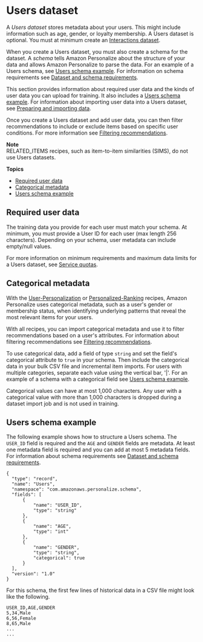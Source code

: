 # Users dataset<a name="users-datasets"></a>

 A *Users dataset* stores metadata about your users\. This might include information such as age, gender, or loyalty membership\. A Users dataset is optional\. You must at minimum create an [Interactions dataset](interactions-datasets.md)\. 

 When you create a Users dataset, you must also create a schema for the dataset\. A *schema* tells Amazon Personalize about the structure of your data and allows Amazon Personalize to parse the data\.  For an example of a Users schema, see [Users schema example](#schema-examples-users)\. For information on schema requirements see [Dataset and schema requirements](how-it-works-dataset-schema.md#dataset-requirements)\. 

 This section provides information about required user data and the kinds of user data you can upload for training\. It also includes a [Users schema example](#schema-examples-users)\. For information about importing user data into a Users dataset, see [Preparing and importing data](data-prep.md)\. 

 Once you create a Users dataset and add user data, you can then filter recommendations to include or exclude items based on specific user conditions\. For more information see [Filtering recommendations](filter.md)\. 

**Note**  
RELATED\_ITEMS recipes, such as item\-to\-item similarities \(SIMS\), do not use Users datasets\.

**Topics**
+ [Required user data](#user-dataset-requirements)
+ [Categorical metadata](#user-categorical-data)
+ [Users schema example](#schema-examples-users)

## Required user data<a name="user-dataset-requirements"></a>

 The training data you provide for each user must match your schema\. At minimum, you must provide a User ID for each user \(max length 256 characters\)\. Depending on your schema, user metadata can include empty/null values\. 

For more information on minimum requirements and maximum data limits for a Users dataset, see [Service quotas](limits.md#limits-table)\.

## Categorical metadata<a name="user-categorical-data"></a>

With the [User\-Personalization](native-recipe-new-item-USER_PERSONALIZATION.md) or [Personalized\-Ranking](native-recipe-search.md) recipes, Amazon Personalize uses categorical metadata, such as a user's gender or membership status, when identifying underlying patterns that reveal the most relevant items for your users\. 

With all recipes, you can import categorical metadata and use it to filter recommendations based on a user's attributes\. For information about filtering recommendations see [Filtering recommendations](filter.md)\. 

 To use categorical data, add a field of type `string` and set the field's categorical attribute to `true` in your schema\. Then include the categorical data in your bulk CSV file and incremental item imports\. For users with multiple categories, separate each value using the vertical bar, '\|'\. For an example of a schema with a categorical field see [Users schema example](#schema-examples-users)\. 

Categorical values can have at most 1,000 characters\. Any user with a categorical value with more than 1,000 characters is dropped during a dataset import job and is not used in training\. 

## Users schema example<a name="schema-examples-users"></a>

The following example shows how to structure a Users schema\. The `USER_ID` field is required and the `AGE` and `GENDER` fields are metadata\. At least one metadata field is required and you can add at most 5 metadata fields\. For information about schema requirements see [Dataset and schema requirements](how-it-works-dataset-schema.md#dataset-requirements)\.

```
{
  "type": "record",
  "name": "Users",
  "namespace": "com.amazonaws.personalize.schema",
  "fields": [
      {
          "name": "USER_ID",
          "type": "string"
      },
      {
          "name": "AGE",
          "type": "int"
      },
      {
          "name": "GENDER",
          "type": "string",
          "categorical": true
      }
  ],
  "version": "1.0"
}
```

For this schema, the first few lines of historical data in a CSV file might look like the following\.

```
USER_ID,AGE,GENDER
5,34,Male
6,56,Female
8,65,Male
...
...
```